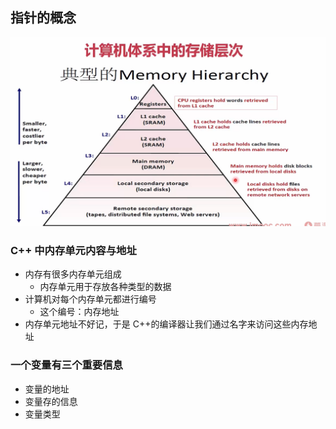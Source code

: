 ## 指针的概念

![](./imgs/img.png)


### C++ 中内存单元内容与地址

- 内存有很多内存单元组成
  - 内存单元用于存放各种类型的数据
- 计算机对每个内存单元都进行编号
  - 这个编号：内存地址
- 内存单元地址不好记，于是 C++的编译器让我们通过名字来访问这些内存地址  

### 一个变量有三个重要信息

- 变量的地址
- 变量存的信息
- 变量类型